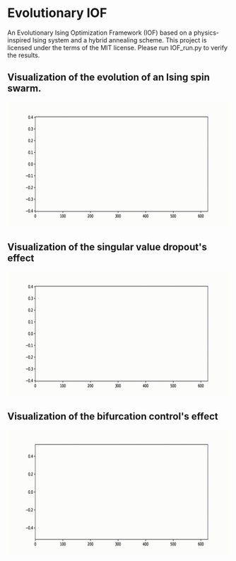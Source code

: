 # Evolutionary IOF 
An Evolutionary Ising Optimization Framework (IOF) based on a physics-inspired Ising system and a hybrid annealing scheme.
This project is licensed under the terms of the MIT license. Please run IOF_run.py to verify the results.

## Visualization of the evolution of an Ising spin swarm.

![image](https://github.com/WonderFU-Tom/Evolutionary-IOF/blob/main/Original.gif)

## Visualization of the singular value dropout's effect

![image](https://github.com/WonderFU-Tom/Evolutionary-IOF/blob/main/SD.gif)

## Visualization of the bifurcation control's effect

![image](https://github.com/WonderFU-Tom/Evolutionary-IOF/blob/main/BC.gif)
